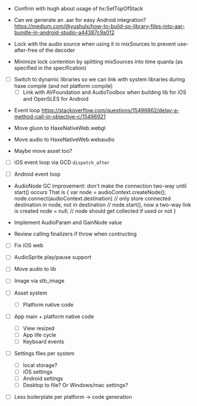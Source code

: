 
- Confirm with hugh about usage of hx:SetTopOfStack

- Can we generate an .aar for easy Android integration?
    https://medium.com/@yushulx/how-to-build-so-library-files-into-aar-bundle-in-android-studio-a44387c9a012

- Lock with the audio source when using it in mixSources to prevent use-after-free of the decoder
- Minimize lock contention by splitting mixSources into time quanta (as specified in the specification)

- [ ] Switch to dynamic libraries so we can link with system libraries during haxe compile (and not platform compile)
    - [ ] Link with AVFoundation and AudioToolbox when building lib for iOS and OpenSLES for Android

- Event loop https://stackoverflow.com/questions/15496862/delay-a-method-call-in-objective-c/15496921


- Move gluon to HaxeNativeWeb.webgl
- Move audio to HaxeNativeWeb.webaudio
- Maybe move asset too?

- [ ] iOS event loop via GCD `dispatch_after`
- [ ] Android event loop


- AudioNode GC improvement: don't make the connection two-way until start() occurs
That is
{
    var node = audioContext.createNode();
    node.connect(audioContext.destination) // only store connected destination in node, not in destination
    // node.start(), now a two-way link is created
    node = null;
    // node should get collected if used or not
}

- Implement AudioParam and GainNode value
- Review calling finalizers if throw when contructing
- [ ] Fix iOS web
- [ ] AudioSprite play/pause support
- [ ] Move audio to lib

- [ ] Image via stb_image
- [ ] Asset system
    - [ ] Platform native code
- [ ] App main + platform native code
    - [ ] View resized
    - [ ] App life cycle
    - [ ] Keyboard events
- [ ] Settings files per system
    - [ ] local storage?
    - [ ] iOS settings
    - [ ] Android settings
    - [ ] Desktop to file? Or Windows/mac settings?
- [ ] Less boilerplate per platform -> code generation